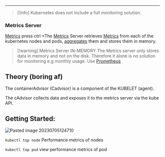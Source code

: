 ****

>[!info] 
>Kubernetes does not include a full monitoring solution.


### Metrics Server

[Metrics](Metrics.md) press ctrl
*The [Metrics](Metrics.md) Server retrieves [Metrics](Metrics.md) from each of the kubernetes nodes and pods, [aggregates](aggregates.md) them and stores them in memory.

>[!warning] Metrics Server IN-MEMORY
>The Metrics server only stores data in memory and not on the disk.
>Therefore it alone is no solution for monitoring e.g monthly usage.
>Use [Prometheus](Prometheus.md)



## Theory (boring af)

The containerAdvisor (Cadvisor) is a component of the KUBELET (agent).

The cAdvisor collects data and exposes it to the metrics server via the kube API.

## Getting Started:

![Pasted image 20230705124710](Pasted%20image%2020230705124710.png)

`kubectl top node` Performance metrics of nodes

`kubectl top pod` view performance metrics of pod
